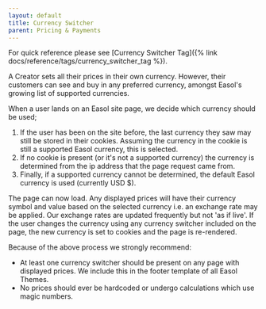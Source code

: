 ```yaml
---
layout: default
title: Currency Switcher
parent: Pricing & Payments
---
```


For quick reference please see [Currency Switcher Tag]({% link docs/reference/tags/currency_switcher_tag %}).

A Creator sets all their prices in their own currency. However, their customers can see and buy in any preferred currency, amongst Easol's growing list of supported currencies.

When a user lands on an Easol site page, we decide which currency should be used;
1. If the user has been on the site before, the last currency they saw may still be stored in their cookies. Assuming the currency in the cookie is still a supported Easol currency, this is selected.
2. If no cookie is present (or it's not a supported currency) the currency is determined from the ip address that the page request came from. 
3. Finally, if a supported currency cannot be determined, the default Easol currency is used (currently USD $).

The page can now load. Any displayed prices will have their currency symbol and value based on the selected currency i.e. an exchange rate may be applied. Our exchange rates are updated frequently but not 'as if live'.
If the user changes the currency using any currency switcher included on the page, the new currency is set to cookies and the page is re-rendered. 

Because of the above process we strongly recommend:
- At least one currency switcher should be present on any page with displayed prices. We include this in the footer template of all Easol Themes.
- No prices should ever be hardcoded or undergo calculations which use magic numbers.
